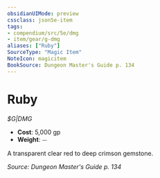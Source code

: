 ```yaml
---
obsidianUIMode: preview
cssclass: json5e-item
tags:
- compendium/src/5e/dmg
- item/gear/g-dmg
aliases: ["Ruby"]
SourceType: "Magic Item"
NoteIcon: magicitem
BookSource: Dungeon Master's Guide p. 134
---
```

# Ruby
*$G|DMG*  

- **Cost**: 5,000 gp
- **Weight**: ⏤

A transparent clear red to deep crimson gemstone.

*Source: Dungeon Master's Guide p. 134*